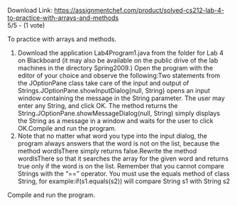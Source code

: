 Download Link: https://assignmentchef.com/product/solved-cs212-lab-4-to-practice-with-arrays-and-methods
<br>
5/5 - (1 vote)

To practice with arrays and methods.

<ol>

 <li>Download the application Lab4Program1.java from the folder for Lab 4 on Blackboard (it may also be available on the public drive of the lab machines in the directory Spring2009.) Open the program with the editor of your choice and observe the following:Two statements from the JOptionPane class take care of the input and output of Strings.JOptionPane.showInputDialog(null, String) opens an input window containing the message in the String parameter. The user may enter any String, and click OK. The method returns the String.JOptionPane.showMessageDialog(null, String) simply displays the String as a message in a window and waits for the user to click OK.Compile and run the program.</li>

 <li>Note that no matter what word you type into the input dialog, the program always answers that the word is not on the list, because the method wordIsThere simply returns false.Rewrite the method wordIsThere so that it searches the array for the given word and returns true only if the word is on the list. Remember that you cannot compare Strings with the “==” operator. You must use the equals method of class String, for example:if(s1.equals(s2)) will compare String s1 with String s2</li>

</ol>

Compile and run the program.